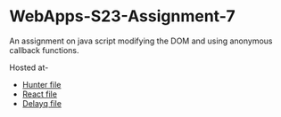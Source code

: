 # WebApps-S23-Assignment-7
An assignment on java script modifying the DOM and using anonymous callback functions.

Hosted at-
* <a href="https://44-563-web-apps-s23.github.io/44563-webapps-s23-assignment7-Goutamkurri/hunter.html" > Hunter file</a><br>
* <a href="https://44-563-web-apps-s23.github.io/44563-webapps-s23-assignment7-Goutamkurri/react.html" > React file</a><br>
* <a href="https://44-563-web-apps-s23.github.io/44563-webapps-s23-assignment7-Goutamkurri/delayq.html" > Delayq file</a><br>
